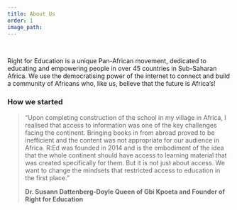 ```yaml
---
title: About Us
order: 1
image_path:
---
```


&nbsp;

Right for Education is a unique Pan-African movement, dedicated to educating and empowering people in over 45 countries in Sub-Saharan Africa. We use the democratising power of the internet to connect and build a community of Africans who, like us, believe that the future is Africa’s!

<h3 class="mt-5">How we started</h3>

> “Upon completing construction of the school in my village in Africa, I realised that access to information was one of the key challenges facing the continent. Bringing books in from abroad proved to be inefficient and the content was not appropriate for our audience in Africa. R:Ed was founded in 2014 and is the embodiment of the idea that the whole continent should have access to learning material that was created specifically for them. But it is not just about access. We want to change the mindsets that restricted access to education in the first place.” &nbsp;
>
>
> **Dr. Susann Dattenberg-Doyle Queen of Gbi Kpoeta and Founder of Right for Education**

&nbsp;


